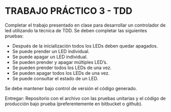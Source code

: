 # TRABAJO PRÁCTICO 3 - TDD
Completar el trabajo presentado en clase para desarrollar un controlador de led utilizando la técnica de TDD.
Se deben completar las siguientes pruebas:
- Después de la inicialización todos los LEDs deben quedar apagados.
- Se puede prender un LED individual.
- Se puede apagar un LED individual.
- Se pueden prender y apagar múltiples LED’s.
- Se pueden prender todos los LEDs de una vez.
- Se pueden apagar todos los LEDs de una vez.
- Se puede consultar el estado de un LED.

Se debe mantener bajo control de versión el código generado. 

Entregar: Repositorio con el archivo con las pruebas unitarias y el código de producción bajo prueba (preferentemente en bitbucket o github).

